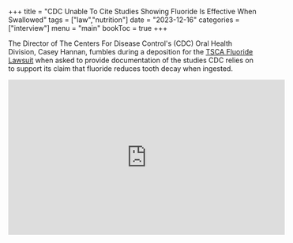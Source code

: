 +++
title = "CDC Unable To Cite Studies Showing Fluoride Is Effective When Swallowed"
tags = ["law","nutrition"]
date = "2023-12-16"
categories = ["interview"]
menu = "main"
bookToc = true
+++

The Director of The Centers For Disease Control's (CDC) Oral Health Division, Casey Hannan, fumbles during a deposition for the [TSCA Fluoride Lawsuit](https://fluoridealert.org/issues/tsca-fluoride-trial/fact-sheet/) when asked to provide documentation of the studies CDC relies on to support its claim that fluoride reduces tooth decay when ingested.

<iframe width="560" height="315" src="https://www.youtube.com/embed/rPDWbOD4qGM?si=fEUo1I0XdXJetlgE" title="YouTube video player" frameborder="0" allow="accelerometer; autoplay; clipboard-write; encrypted-media; gyroscope; picture-in-picture; web-share" allowfullscreen></iframe>
